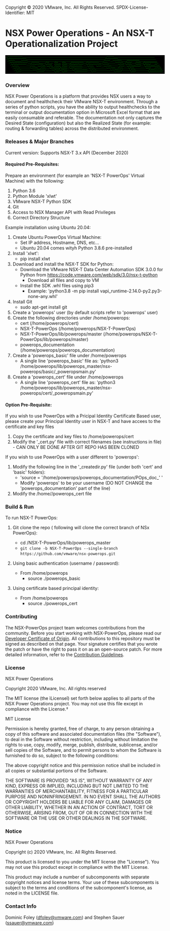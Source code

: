 Copyright © 2020 VMware, Inc. All Rights Reserved.
SPDX-License-Identifier: MIT
# NSX Power Operations - An NSX-T Operationalization Project

![logo](logo.png)

### Overview
NSX Power Operations is a platform that provides NSX users a way to document and healthcheck their VMware NSX-T environment.  Through a series of python scripts, you have the ability to output healthchecks to the terminal or output documentation option in Microsoft Excel format that are easily consumable and referable. The documentation not only captures the Desired State (configuration) but also the Realized State (for example: routing & forwarding tables) across the distributed environment. 

### Releases & Major Branches
Current version: Supports NSX-T 3.x API (December 2020)

#### Required Pre-Requisites:

Prepare an environment (for example an 'NSX-T PowerOps' Virtual Machine) with the following:

1. Python 3.6
2. Python Module 'xlwt'
3. VMware NSX-T Python SDK
4. Git
5. Access to NSX Manager API with Read Privileges
6. Correct Directory Structure

Example installation using Ubuntu 20.04:

1. Create Ubuntu PowerOps Virtual Machine:
    * Set IP address, Hostname, DNS, etc...
    * Ubuntu 20.04 comes wityh Python 3.8.6 pre-installed
2. Install 'xlwt':
    * pip install xlwt
3. Download and install the NSX-T SDK for Python:
    * Download the VMware NSX-T Data Center Automation SDK 3.0.0 for Python from https://code.vmware.com/web/sdk/3.0/nsx-t-python
        * Download all files and copy to VM
    * Install the SDK .whl files using pip3
        * Example: 'python3.8 -m pip install vapi_runtime-2.14.0-py2.py3-none-any.whl' 
4. Install Git
    * sudo apt-get install git
5. Create a 'powerops' user (by default scripts refer to 'powerops' user)
6. Create the following directories under /home/powerops:
    * cert (/home/powerops/cert)
    * NSX-T-PowerOps (/home/powerops/NSX-T-PowerOps)
    * NSX-T-PowerOps/lib/powerops/master (/home/powerops/NSX-T-PowerOps/lib/powerops/master)
    * powerops_documentation (/home/powerops/powerops_documentation)
7. Create a 'powerops_basic' file under /home/powerops
    * A single line 'powerops_basic' file as: 'python3 /home/powerops/lib/powerops_master/nsx-powerops/basic/_poweropsmain.py'
8. Create a 'powerops_cert' file under /home/powerops
    * A single line 'powerops_cert' file as: 'python3 /home/powerops/lib/powerops_master/nsx-powerops/cert/_poweropsmain.py'

#### Option Pre-Requisite:

If you wish to use PowerOps with a Pricipal Identity Certificate Based user, please create your Principal Identity user in NSX-T and have accees to
the certificate and key files

1.  Copy the certificate and key files to /home/powerops/cert
2.  Modify the '_cert.py' file with correct filenames (see instructions in file) - CAN ONLY BE DONE AFTER GIT REPO HAS BEEN CLONED

If you wish to use PowerOps with a user different to 'powerops':

1. Modify the following line in the '_createdir.py' file (under both 'cert' and 'basic' folders):
    * 'source = '/home/powerops/powerops_documentation/POps_doc_' '
    * Modify 'powerops' to be your username (DO NOT CHANGE the 'powerops_documentation' part of the line)
2. Modify the /home/<USER>/powerops_cert file 

### Build & Run
To run NSX-T PowerOps:

1. Git clone the repo ( following will clone the correct branch of NSx PowerOps):
    * cd /NSX-T-PowerOps/lib/powerops_master
    * `git clone -b NSX-T-PowerOps --single-branch https://github.com/vmware/nsx-powerops.git`

1. Using basic authentication (username / password):
    * From /home/powerops
        * source ./powerops_basic
2. Using certificate based principal identity:
    * From /home/powerops
        * source ./powerops_cert

### Contributing
The NSX-PowerOps project team welcomes contributions from the community. Before you start working with NSX-PowerOps, please read our [Developer Certificate of Origin](https://cla.vmware.com/dco). All contributions to this repository must be signed as described on that page. Your signature certifies that you wrote the patch or have the right to pass it on as an open-source patch. For more detailed information, refer to the [Contribution Guidelines](CONTRIBUTING.md).

### License
NSX Power Operations

Copyright 2020 VMware, Inc.  All rights reserved                

The MIT license (the ìLicenseî) set forth below applies to all parts of the NSX Power Operations project.  You may not use this file except in compliance with the License.†

MIT License

Permission is hereby granted, free of charge, to any person obtaining a copy of this software and associated documentation files (the "Software"), to deal in the Software without restriction, including without limitation the rights to use, copy, modify, merge, publish, distribute, sublicense, and/or sell copies of the Software, and to permit persons to whom the Software is furnished to do so, subject to the following conditions:

The above copyright notice and this permission notice shall be included in all copies or substantial portions of the Software.

THE SOFTWARE IS PROVIDED "AS IS", WITHOUT WARRANTY OF ANY KIND, EXPRESS OR IMPLIED, INCLUDING BUT NOT LIMITED TO THE WARRANTIES OF MERCHANTABILITY, FITNESS FOR A PARTICULAR PURPOSE AND NONINFRINGEMENT. IN NO EVENT SHALL THE AUTHORS OR COPYRIGHT HOLDERS BE LIABLE FOR ANY CLAIM, DAMAGES OR OTHER LIABILITY, WHETHER IN AN ACTION OF CONTRACT, TORT OR OTHERWISE, ARISING FROM, OUT OF OR IN CONNECTION WITH THE SOFTWARE OR THE USE OR OTHER DEALINGS IN THE SOFTWARE.

### Notice
NSX Power Operations

Copyright (c) 2020 VMware, Inc. All Rights Reserved. 

This product is licensed to you under the MIT license (the "License").  You may not use this product except in compliance with the MIT License.  

This product may include a number of subcomponents with separate copyright notices and license terms. Your use of these subcomponents is subject to the terms and conditions of the subcomponent's license, as noted in the LICENSE file. 

### Contact Info
Dominic Foley (dfoley@vmware.com) and Stephen Sauer (ssauer@vmware.com)
